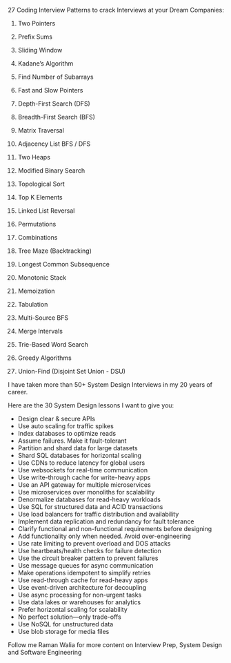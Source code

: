 27 Coding Interview Patterns to crack Interviews at your Dream Companies:

1. Two Pointers

2. Prefix Sums

3. Sliding Window

4. Kadane’s Algorithm

5. Find Number of Subarrays

6. Fast and Slow Pointers

7. Depth-First Search (DFS)

8. Breadth-First Search (BFS)

9. Matrix Traversal

10. Adjacency List BFS / DFS

11. Two Heaps

12. Modified Binary Search

13. Topological Sort

14. Top K Elements

15. Linked List Reversal

16. Permutations

17. Combinations

18. Tree Maze (Backtracking)

19. Longest Common Subsequence

20. Monotonic Stack

21. Memoization

22. Tabulation

23. Multi-Source BFS

24. Merge Intervals

25. Trie-Based Word Search

26. Greedy Algorithms

27. Union-Find (Disjoint Set Union - DSU)


I have taken more than 50+ System Design Interviews in my 20 years of career.

Here are the 30 System Design lessons I want to give you:

- Design clear & secure APIs
- Use auto scaling for traffic spikes
- Index databases to optimize reads
- Assume failures. Make it fault-tolerant
- Partition and shard data for large datasets
- Shard SQL databases for horizontal scaling
- Use CDNs to reduce latency for global users
- Use websockets for real-time communication
- Use write-through cache for write-heavy apps
- Use an API gateway for multiple microservices
- Use microservices over monoliths for scalability
- Denormalize databases for read-heavy workloads
- Use SQL for structured data and ACID transactions
- Use load balancers for traffic distribution and availability
- Implement data replication and redundancy for fault tolerance
- Clarify functional and non-functional requirements before designing
- Add functionality only when needed. Avoid over-engineering
- Use rate limiting to prevent overload and DOS attacks
- Use heartbeats/health checks for failure detection
- Use the circuit breaker pattern to prevent failures
- Use message queues for async communication
- Make operations idempotent to simplify retries
- Use read-through cache for read-heavy apps
- Use event-driven architecture for decoupling
- Use async processing for non-urgent tasks
- Use data lakes or warehouses for analytics
- Prefer horizontal scaling for scalability
- No perfect solution—only trade-offs
- Use NoSQL for unstructured data
- Use blob storage for media files

Follow me Raman Walia for more content on Interview Prep, System Design and Software Engineering
